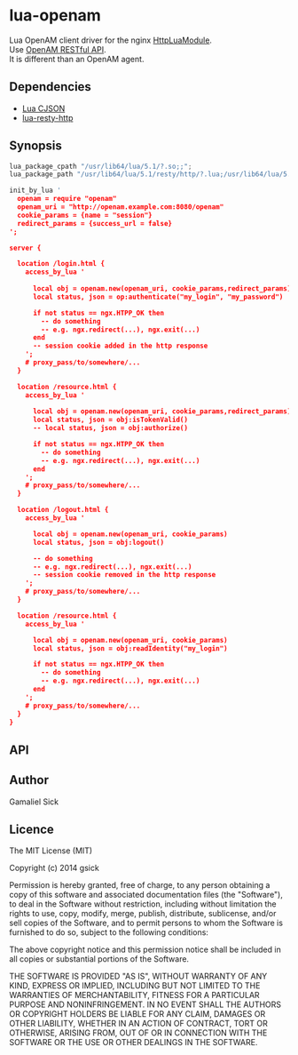 lua-openam
==========

Lua OpenAM client driver for the nginx [HttpLuaModule](http://wiki.nginx.org/HttpLuaModule).<br />
Use [OpenAM RESTful API](http://openam.forgerock.org/openam-documentation/openam-doc-source/doc/dev-guide/index/chap-rest.html).<br />
It is different than an OpenAM agent.<br />

## Dependencies

* [Lua CJSON](http://www.kyne.com.au/~mark/software/lua-cjson.php)
* [lua-resty-http](https://github.com/pintsized/lua-resty-http)

## Synopsis

```lua
lua_package_cpath "/usr/lib64/lua/5.1/?.so;;";
lua_package_path "/usr/lib64/lua/5.1/resty/http/?.lua;/usr/lib64/lua/5.1/openam/?.lua;;";

init_by_lua '
  openam = require "openam"
  openam_uri = "http://openam.example.com:8080/openam"
  cookie_params = {name = "session"}
  redirect_params = {success_url = false}
';

server {

  location /login.html {
    access_by_lua '
    
      local obj = openam.new(openam_uri, cookie_params,redirect_params)
      local status, json = op:authenticate("my_login", "my_password")

      if not status == ngx.HTPP_OK then
        -- do something
        -- e.g. ngx.redirect(...), ngx.exit(...)
      end
      -- session cookie added in the http response
    ';
    # proxy_pass/to/somewhere/...
  }

  location /resource.html {
    access_by_lua '
    
      local obj = openam.new(openam_uri, cookie_params,redirect_params)
      local status, json = obj:isTokenValid()
      -- local status, json = obj:authorize()

      if not status == ngx.HTPP_OK then
        -- do something
        -- e.g. ngx.redirect(...), ngx.exit(...)
      end
    ';
    # proxy_pass/to/somewhere/...
  }

  location /logout.html {
    access_by_lua '

      local obj = openam.new(openam_uri, cookie_params)
      local status, json = obj:logout()

      -- do something
      -- e.g. ngx.redirect(...), ngx.exit(...)
      -- session cookie removed in the http response
    ';
    # proxy_pass/to/somewhere/...
  }

  location /resource.html {
    access_by_lua '

      local obj = openam.new(openam_uri, cookie_params)
      local status, json = obj:readIdentity("my_login")

      if not status == ngx.HTPP_OK then
        -- do something
        -- e.g. ngx.redirect(...), ngx.exit(...)
      end
    ';
    # proxy_pass/to/somewhere/...
  }
}
```

## API

## Author

Gamaliel Sick

## Licence

The MIT License (MIT)

Copyright (c) 2014 gsick

Permission is hereby granted, free of charge, to any person obtaining a copy of
this software and associated documentation files (the "Software"), to deal in
the Software without restriction, including without limitation the rights to
use, copy, modify, merge, publish, distribute, sublicense, and/or sell copies of
the Software, and to permit persons to whom the Software is furnished to do so,
subject to the following conditions:

The above copyright notice and this permission notice shall be included in all
copies or substantial portions of the Software.

THE SOFTWARE IS PROVIDED "AS IS", WITHOUT WARRANTY OF ANY KIND, EXPRESS OR
IMPLIED, INCLUDING BUT NOT LIMITED TO THE WARRANTIES OF MERCHANTABILITY, FITNESS
FOR A PARTICULAR PURPOSE AND NONINFRINGEMENT. IN NO EVENT SHALL THE AUTHORS OR
COPYRIGHT HOLDERS BE LIABLE FOR ANY CLAIM, DAMAGES OR OTHER LIABILITY, WHETHER
IN AN ACTION OF CONTRACT, TORT OR OTHERWISE, ARISING FROM, OUT OF OR IN
CONNECTION WITH THE SOFTWARE OR THE USE OR OTHER DEALINGS IN THE SOFTWARE.

